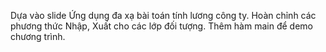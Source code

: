 Dựa vào slide Ứng dụng đa xạ bài toán tính lương công ty.
Hoàn chỉnh các phương thức Nhập, Xuất cho các lớp đối tượng.
Thêm hàm main để demo chương trình.